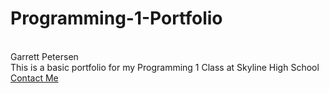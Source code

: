 # Programming-1-Portfolio
<br>
Garrett Petersen
<br>
This is a basic portfolio for my Programming 1 Class at Skyline High School
<br>
<a href="mailto:garrettpete2000@gmail.com">Contact Me</a>
